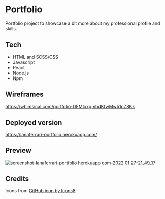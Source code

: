 # Portfolio

Portfolio project to showcase a bit more about my professional profile and skills.

## Tech
- HTML and SCSS/CSS
- Javascript
- React
- Node.js
- Npm

## Wireframes
https://whimsical.com/portfolio-DFMtxxgmbdKtwMw51nZ8Kk

## Deployed version
https://lanaferrari-portfolio.herokuapp.com/

## Preview
![screenshot-lanaferrari-portfolio herokuapp com-2022 01 27-21_49_17](https://user-images.githubusercontent.com/48991462/151449587-250bcd11-1782-44f9-ae84-7c75cc3f3ad9.png)

## Credits
Icons from <a href="https://icons8.com/icon/101795/github">GitHub icon by Icons8</a>

